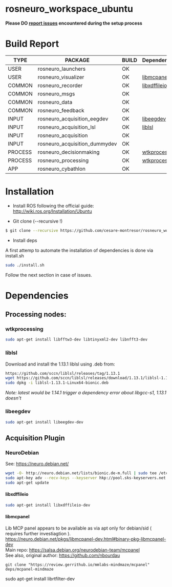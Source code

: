 # rosneuro_workspace_ubuntu

**Please DO [report issues](https://github.com/cesare-montresor/rosneuro_workspace_ubuntu/issues/new) encountered during the setup process** 


# Build Report

| **TYPE** | **PACKAGE** | **BUILD**  | **Dependencies** |
|-|-|-|-|
| USER | rosneuro_launchers | OK ||
| USER | rosneuro_visualizer | OK | [libmcpanel](#libmcpanel) |
| COMMON |rosneuro_recorder | OK | [libxdffileio](#libxdffileio) |
| COMMON | rosneuro_msgs | OK ||
| COMMON | rosneuro_data | OK ||
| COMMON | rosneuro_feedback | OK ||
| INPUT | rosneuro_acquisition_eegdev | OK | [libeegdev](#libeegdev) ||
| INPUT | rosneuro_acquisition_lsl | OK | [liblsl](#liblsl) ||
| INPUT | rosneuro_acquisition |OK ||
| INPUT | rosneuro_acquisition_dummydev | OK ||
| PROCESS | rosneuro_decisionmaking | OK | [wtkprocessing](#wtkprocessing) |
| PROCESS | rosneuro_processing | OK | [wtkprocessing](#wtkprocessing)|
| APP | rosneuro_cybathlon | OK ||


# Installation

- Install ROS following the official guide:
http://wiki.ros.org/Installation/Ubuntu

- Git clone (--recursive !)
```bash
$ git clone --recursive https://github.com/cesare-montresor/rosneuro_workspace_ubuntu.git ./rosneuro
```
- Install deps

A first attemp to automate the installation of dependencies is done via install.sh
```bash
sudo ./install.sh
```
Follow the next section in case of issues.




# Dependencies

## Processing nodes:

### wtkprocessing

```bash
sudo apt-get install libfftw3-dev libtinyxml2-dev libnfft3-dev 
```



### liblsl

Download and install the 1.13.1 liblsl using .deb from:

```bash
https://github.com/sccn/liblsl/releases/tag/1.13.1
wget https://github.com/sccn/liblsl/releases/download/1.13.1/liblsl-1.13.1-Linux64-bionic.deb
sudo dpkg -i liblsl-1.13.1-Linux64-bionic.deb 
```

_Note: latest would be 1.14.1 trigger a dependency error about libgcc-s1, 1.13.1 doesn't_

### libeegdev

```bash
sudo apt-get install libeegdev-dev 
```

## Acquisition Plugin

### NeuroDebian
See: https://neuro.debian.net/

```bash
wget -O- http://neuro.debian.net/lists/bionic.de-m.full | sudo tee /etc/apt/sources.list.d/neurodebian.sources.list
sudo apt-key adv --recv-keys --keyserver hkp://pool.sks-keyservers.net:80 0xA5D32F012649A5A9
sudo apt-get update
```

#### libxdffileio

```bash
sudo apt-get install libxdffileio-dev   
```


#### libmcpanel
Lib MCP panel appears to be available as via apt only for debian/sid ( requires further investiagtion ).    
https://neuro.debian.net/pkgs/libmcpanel-dev.html#binary-pkg-libmcpanel-dev    
Main repo: https://salsa.debian.org/neurodebian-team/mcpanel     
See also, original author: https://github.com/nbourdau
```
git clone "https://review.gerrithub.io/mmlabs-mindmaze/mcpanel" deps/mcpanel-mindmaze
```


sudo apt-get install librtfilter-dev


